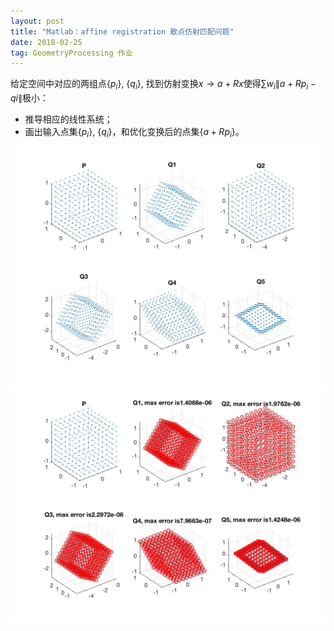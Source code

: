 ```yaml
---
layout: post
title: "Matlab：affine registration 散点仿射匹配问题"
date: 2018-02-25
tag: GeometryProcessing 作业
---
```

给定空间中对应的两组点$\{p_i\}$, $\{q_i\}$, 找到仿射变换$x\to a+Rx$使得$\sum w_i\|a+Rp_i-qi\|$极小：
 - 推导相应的线性系统；
 - 画出输入点集$\{p_i\}$, $\{q_i\}$，和优化变换后的点集$\{a+Rp_i\}$。

![](/images/posts/gp_homework/12fig_points.jpg)
![](/images/posts/gp_homework/12fig_affine.jpg)
